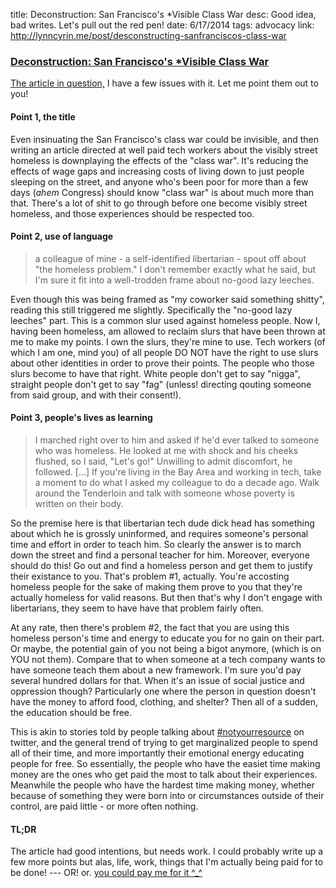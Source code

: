 title: Deconstruction: San Francisco's *Visible Class War
desc: Good idea, bad writes. Let's pull out the red pen!
date: 6/17/2014
tags: advocacy
link: http://lynncyrin.me/post/desconstructing-sanfranciscos-class-war

### [Deconstruction: San Francisco's *Visible Class War](http://lynncyrin.me/post/desconstructing-sanfranciscos-class-war)

[The article in question,](https://medium.com/editors-picks/san-franciscos-in-visible-class-war-b83327c3371c) I have a few issues with it. Let me point them out to you!

#### Point 1, the title

Even insinuating the San Francisco's class war could be invisible, and then writing an article directed at well paid tech workers about the visibly street homeless is downplaying the effects of the "class war". It's reducing the effects of wage gaps and increasing costs of living down to just people sleeping on the street, and anyone who's been poor for more than a few days (*ahem* Congress) should know "class war" is about much more than that. There's a lot of shit to go through before one become visibly street homeless, and those experiences should be respected too.

<readmore></readmore>

#### Point 2, use of language

<blockquote>a colleague of mine - a self-identified libertarian - spout off about "the homeless problem." I don't remember exactly what he said, but I'm sure it fit into a well-trodden frame about no-good lazy leeches.</blockquote>

Even though this was being framed as "my coworker said something shitty", reading this still triggered me slightly. Specifically the "no-good lazy leeches" part. This is a common slur used against homeless people. Now I, having been homeless, am allowed to reclaim slurs that have been thrown at me to make my points. I own the slurs, they're mine to use. Tech workers (of which I am one, mind you) of all people DO NOT have the right to use slurs about other identities in order to prove their points. The people who those slurs become to have that right. White people don't get to say "nigga", straight people don't get to say "fag" (unless! directing qouting someone from said group, and with their consent!).

#### Point 3, people's lives as learning

<blockquote>I marched right over to him and asked if he'd ever talked to someone who was homeless. He looked at me with shock and his cheeks flushed, so I said, "Let's go!" Unwilling to admit discomfort, he followed. [...] If you're living in the Bay Area and working in tech, take a moment to do what I asked my colleague to do a decade ago. Walk around the Tenderloin and talk with someone whose poverty is written on their body.</blockquote>

So the premise here is that libertarian tech dude dick head has something about which he is grossly uninformed, and requires someone's personal time and effort in order to teach him. So clearly the answer is to march down the street and find a personal teacher for him. Moreover, everyone should do this! Go out and find a homeless person and get them to justify their existance to you. That's problem #1, actually. You're accosting homeless people for the sake of making them prove to you that they're actually homeless for valid reasons. But then that's why I don't engage with libertarians, they seem to have have that problem fairly often. 

At any rate, then there's problem #2, the fact that you are using this homeless person's time and energy to educate you for no gain on their part. Or maybe, the potential gain of you not being a bigot anymore, (which is on YOU not them). Compare that to when someone at a tech company wants to have someone teach them about a new framework. I'm sure you'd pay several hundred dollars for that. When it's an issue of social justice and oppression though? Particularly one where the person in question doesn't have the money to afford food, clothing, and shelter? Then all of a sudden, the education should be free.

This is akin to stories told by people talking about [#notyourresource](https://twitter.com/hashtag/notyourresource) on twitter, and the general trend of trying to get marginalized people to spend all of their time, and more importantly their emotional energy educating people for free. So essentially, the people who have the easiet time making money are the ones who get paid the most to talk about their experiences. Meanwhile the people who have the hardest time making money, whether because of something they were born into or circumstances outside of their control, are paid little - or more often nothing.

#### TL;DR 

The article had good intentions, but needs work. I could probably write up a few more points but alas, life, work, things that I'm actually being paid for to be done! --- OR! or. [you could pay me for it ^_^](https://www.gittip.com/LynnMagic/)